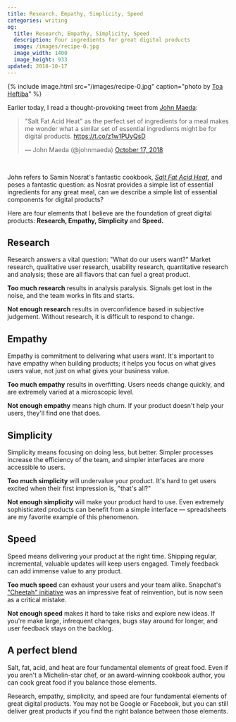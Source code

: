 ```yaml
---
title: Research, Empathy, Simplicity, Speed
categories: writing
og:
  title: Research, Empathy, Simplicity, Speed
  description: Four ingredients for great digital products
  image: /images/recipe-0.jpg
  image_width: 1400 
  image_height: 933
updated: 2018-10-17
---
```


{% include image.html src="/images/recipe-0.jpg" caption="photo by <a href='https://unsplash.com/photos/oQvESMKUkzM?utm_source=unsplash&utm_medium=referral&utm_content=creditCopyText' target='_blank' rel='noopener'>Toa Heftiba</a>" %}

Earlier today, I read a thought-provoking tweet from [John Maeda](https://maedastudio.com/):

<blockquote class="twitter-tweet"><p lang="en" dir="ltr">&quot;Salt Fat Acid Heat&quot; as the perfect set of ingredients for a meal makes me wonder what a similar set of essential ingredients might be for digital products. <a href="https://t.co/z1w1PUyQsD">https://t.co/z1w1PUyQsD</a></p>&mdash; John Maeda (@johnmaeda) <a href="https://twitter.com/johnmaeda/status/1052630849898913800?ref_src=twsrc%5Etfw">October 17, 2018</a></blockquote> <script async src="https://platform.twitter.com/widgets.js" charset="utf-8"></script>
<br/>

John refers to Samin Nosrat's fantastic cookbook, [*Salt Fat Acid Heat*](https://www.saltfatacidheat.com/), and poses a fantastic question: as Nosrat provides a simple list of essential ingredients for any great meal, can we describe a simple list of essential components for digital products?

Here are four elements that I believe are the foundation of great digital products: **Research, Empathy, Simplicity** and **Speed.**

## Research

Research answers a vital question: "What do our users want?" Market research, qualitative user research, usability research, quantitative research and analysis; these are all flavors that can fuel a great product.

**Too much research** results in analysis paralysis. Signals get lost in the noise, and the team works in fits and starts.

**Not enough research** results in overconfidence based in subjective judgement. Without  research, it is difficult to respond to change.

## Empathy

Empathy is commitment to delivering what users want. It's important to have empathy when building products; it helps you focus on what gives users value, not just on what gives your business value.

**Too much empathy** results in overfitting. Users needs change quickly, and are extremely varied at a microscopic level.

**Not enough empathy** means high churn. If your product doesn't help your users, they'll find one that does.

## Simplicity

Simplicity means focusing on doing less, but better. Simpler processes increase the efficiency of the team, and simpler interfaces are more accessible to users.

**Too much simplicity** will undervalue your product. It's hard to get users excited when their first impression is, "that's all?"

**Not enough simplicity** will make your product hard to use. Even extremely sophisticated products can benefit from a simple interface — spreadsheets are my favorite example of this phenomenon.

## Speed

Speed means delivering your product at the right time. Shipping regular, incremental, valuable updates will keep users engaged. Timely feedback can add immense value to any product.

**Too much speed** can exhaust your users and your team alike. Snapchat's ["Cheetah" initiative](https://www.theverge.com/2018/1/5/16854242/snap-evan-spiegel-redesign-cheetah-corporate-structure) was an impressive feat of reinvention, but is now seen as a critical mistake.

**Not enough speed** makes it hard to take risks and explore new ideas. If you're make large, infrequent changes, bugs stay around for longer, and user feedback stays on the backlog.

## A perfect blend

Salt, fat, acid, and heat are four fundamental elements of great food. Even if you aren't a Michelin-star chef, or an award-winning cookbook author, you can cook great food if you balance those elements.

Research, empathy, simplicity, and speed are four fundamental elements of great digital products. You may not be Google or Facebook, but you can still deliver great products if you find the right balance between those elements.